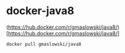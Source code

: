 docker-java8
============

(https://hub.docker.com/r/gmaslowski/java8/)[https://hub.docker.com/r/gmaslowski/java8/]

```
docker pull gmaslowski/java8
```


